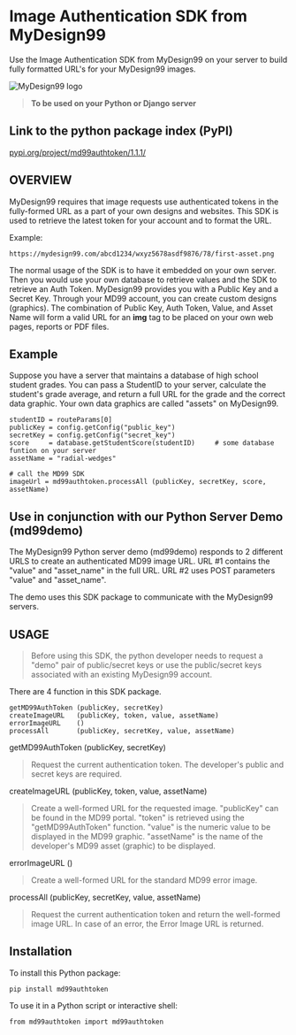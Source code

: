 
# Image Authentication SDK from MyDesign99

Use the Image Authentication SDK from MyDesign99 on your server to build fully formatted URL's for your MyDesign99 images.

![MyDesign99 logo](logo.png "MyDesign99 logo")

> **To be used on your Python or Django server**

## Link to the python package index (PyPI)

[pypi.org/project/md99authtoken/1.1.1/](https://pypi.org/project/md99authtoken/1.1.1/)

## OVERVIEW

MyDesign99 requires that image requests use authenticated tokens in the fully-formed URL as a part of your own designs and websites. This SDK is used to retrieve the latest token for your account and to format the URL.

Example:
```
https://mydesign99.com/abcd1234/wxyz5678asdf9876/78/first-asset.png
```

The normal usage of the SDK is to have it embedded on your own server.  Then you would use your own database to retrieve values and the SDK to retrieve an Auth Token. MyDesign99 provides you with a Public Key and a Secret Key. Through your MD99 account, you can create custom designs (graphics). The combination of Public Key, Auth Token, Value, and Asset Name will form a valid URL for an **img** tag to be placed on your own web pages, reports or PDF files.

## Example

Suppose you have a server that maintains a database of high school student grades. You can pass a StudentID to your server, calculate the student's grade average, and return a full URL for the grade and the correct data graphic. Your own data graphics are called "assets" on MyDesign99.

```
studentID = routeParams[0]
publicKey = config.getConfig("public_key")
secretKey = config.getConfig("secret_key")
score     = database.getStudentScore(studentID)		# some database funtion on your server
assetName = "radial-wedges"

# call the MD99 SDK
imageUrl = md99authtoken.processAll (publicKey, secretKey, score, assetName)
```

## Use in conjunction with our Python Server Demo (md99demo)

The MyDesign99 Python server demo (md99demo) responds to 2 different URLS to create an authenticated MD99 image URL. URL #1 contains the "value" and "asset_name" in the full URL. URL #2 uses POST parameters "value" and "asset_name". 

The demo uses this SDK package to communicate with the MyDesign99 servers. 

## USAGE

>Before using this SDK, the python developer needs to request a "demo" pair of public/secret keys or use the public/secret keys associated with an existing MyDesign99 account.

There are 4 function in this SDK package.

```
getMD99AuthToken (publicKey, secretKey)
createImageURL   (publicKey, token, value, assetName)
errorImageURL    ()
processAll       (publicKey, secretKey, value, assetName)
```

getMD99AuthToken (publicKey, secretKey)
> Request the current authentication token. The developer's public and secret keys are required.

createImageURL (publicKey, token, value, assetName)
> Create a well-formed URL for the requested image. "publicKey" can be found in the MD99 portal. "token" is retrieved using the "getMD99AuthToken" function. "value" is the numeric value to be displayed in the MD99 graphic. "assetName" is the name of the developer's MD99 asset (graphic) to be displayed.

errorImageURL ()
> Create a well-formed URL for the standard MD99 error image.

processAll (publicKey, secretKey, value, assetName)
> Request the current authentication token and return the well-formed image URL. In case of an error, the Error Image URL is returned.


## Installation

To install this Python package:

```
pip install md99authtoken
```

To use it in a Python script or interactive shell:

```
from md99authtoken import md99authtoken
```